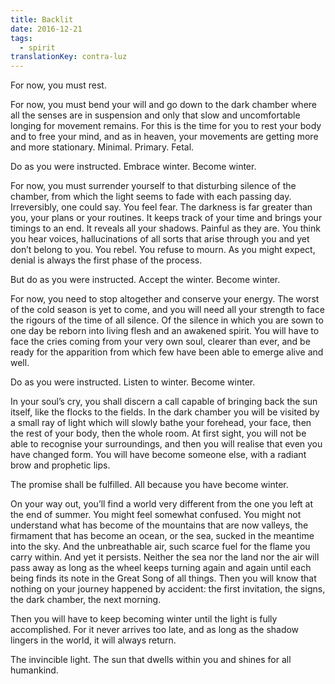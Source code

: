 ```yaml
---
title: Backlit
date: 2016-12-21
tags:
  - spirit
translationKey: contra-luz
---
```


For now, you must rest.

For now, you must bend your will and go down to the dark chamber where all the senses are in suspension and only that slow and uncomfortable longing for movement remains. For this is the time for you to rest your body and to free your mind, and as in heaven, your movements are getting more and more stationary. Minimal. Primary. Fetal.

Do as you were instructed. Embrace winter. Become winter.

For now, you must surrender yourself to that disturbing silence of the chamber, from which the light seems to fade with each passing day. Irreversibly, one could say. You feel fear. The darkness is far greater than you, your plans or your routines. It keeps track of your time and brings your timings to an end. It reveals all your shadows. Painful as they are. You think you hear voices, hallucinations of all sorts that arise through you and yet don’t belong to you. You rebel. You refuse to mourn. As you might expect, denial is always the first phase of the process.

But do as you were instructed. Accept the winter. Become winter.

For now, you need to stop altogether and conserve your energy. The worst of the cold season is yet to come, and you will need all your strength to face the rigours of the time of all silence. Of the silence in which you are sown to one day be reborn into living flesh and an awakened spirit. You will have to face the cries coming from your very own soul, clearer than ever, and be ready for the apparition from which few have been able to emerge alive and well.

Do as you were instructed. Listen to winter. Become winter.

In your soul’s cry, you shall discern a call capable of bringing back the sun itself, like the flocks to the fields. In the dark chamber you will be visited by a small ray of light which will slowly bathe your forehead, your face, then the rest of your body, then the whole room. At first sight, you will not be able to recognise your surroundings, and then you will realise that even you have changed form. You will have become someone else, with a radiant brow and prophetic lips.

The promise shall be fulfilled. All because you have become winter.

On your way out, you’ll find a world very different from the one you left at the end of summer. You might feel somewhat confused. You might not understand what has become of the mountains that are now valleys, the firmament that has become an ocean, or the sea, sucked in the meantime into the sky. And the unbreathable air, such scarce fuel for the flame you carry within. And yet it persists. Neither the sea nor the land nor the air will pass away as long as the wheel keeps turning again and again until each being finds its note in the Great Song of all things. Then you will know that nothing on your journey happened by accident: the first invitation, the signs, the dark chamber, the next morning.

Then you will have to keep becoming winter until the light is fully accomplished. For it never arrives too late, and as long as the shadow lingers in the world, it will always return.

The invincible light. The sun that dwells within you and shines for all humankind.

